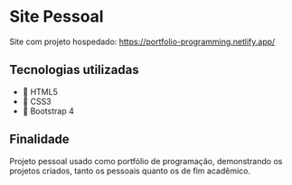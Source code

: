 # Site Pessoal
Site com projeto hospedado: https://portfolio-programming.netlify.app/

## Tecnologias utilizadas
- :orange_book: HTML5
- :blue_book: CSS3
- :green_book: Bootstrap 4

## Finalidade
Projeto pessoal usado como portfólio de programação, demonstrando os projetos criados, tanto os pessoais quanto os de fim acadêmico.